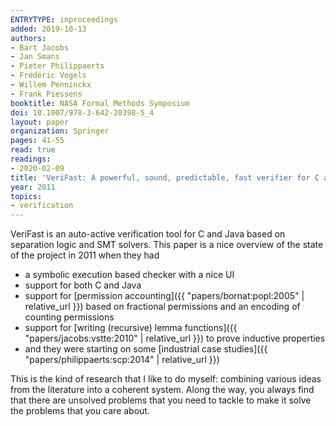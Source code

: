 ```yaml
---
ENTRYTYPE: inproceedings
added: 2019-10-13
authors:
- Bart Jacobs
- Jan Smans
- Pieter Philippaerts
- Frédéric Vogels
- Willem Penninckx
- Frank Piessens
booktitle: NASA Formal Methods Symposium
doi: 10.1007/978-3-642-20398-5_4
layout: paper
organization: Springer
pages: 41-55
read: true
readings:
- 2020-02-09
title: 'VeriFast: A powerful, sound, predictable, fast verifier for C and Java'
year: 2011
topics:
- verification
---
```


VeriFast is an auto-active verification tool for C and Java based on separation
logic and SMT solvers.
This paper is a nice overview of the state of the project in 2011 when they had

- a symbolic execution based checker with a nice UI
- support for both C and Java
- support for [permission accounting]({{ "papers/bornat:popl:2005"
  | relative_url }}) based on fractional permissions and an
  encoding of counting permissions
- support for [writing (recursive) lemma functions]({{
  "papers/jacobs:vstte:2010" | relative_url }}) to prove inductive
  properties
- and they were starting on some
  [industrial case studies]({{ "papers/philippaerts:scp:2014"
  | relative_url }})

This is the kind of research that I like to do myself:
combining various ideas from the literature into a coherent
system.
Along the way, you always find that there are unsolved problems
that you need to tackle to make it solve the problems that you
care about.
